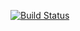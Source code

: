 [![Build Status](https://travis-ci.org/evgeshkarub/laba02.svg?branch=master)](https://travis-ci.org/evgeshkarub/laba02)
